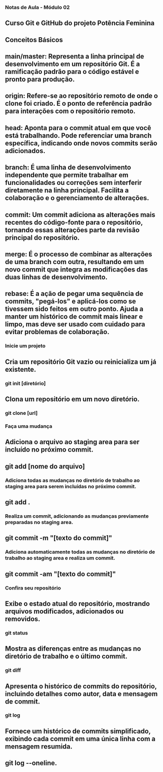 ### Notas de Aula - Módulo 02

## Curso Git e GitHub do projeto Potência Feminina

## Conceitos Básicos
## main/master: Representa a linha principal de desenvolvimento em um repositório Git. É a ramificação padrão para o código estável e pronto para produção.
## origin: Refere-se ao repositório remoto de onde o clone foi criado. É o ponto de referência padrão para interações com o repositório remoto.
## head: Aponta para o commit atual em que você está trabalhando. Pode referenciar uma branch específica, indicando onde novos commits serão adicionados.
## branch: É uma linha de desenvolvimento independente que permite trabalhar em funcionalidades ou correções sem interferir diretamente na linha principal. Facilita a colaboração e o gerenciamento de alterações.
## commit: Um commit adiciona as alterações mais recentes do código-fonte para o repositório, tornando essas alterações parte da revisão principal do repositório.
## merge: É o processo de combinar as alterações de uma branch com outra, resultando em um novo commit que integra as modificações das duas linhas de desenvolvimento.
## rebase: É a ação de pegar uma sequência de commits, "pegá-los" e aplicá-los como se tivessem sido feitos em outro ponto. Ajuda a manter um histórico de commit mais linear e limpo, mas deve ser usado com cuidado para evitar problemas de colaboração.

### Inicie um projeto
## Cria um repositório Git vazio ou reinicializa um já existente.

### git init [diretório]

## Clona um repositório em um novo diretório.

### git clone [url]

### Faça uma mudança
## Adiciona o arquivo ao staging area para ser incluído no próximo commit.

## git add [nome do arquivo]

### Adiciona todas as mudanças no diretório de trabalho ao staging area para serem incluídas no próximo commit.

## git add .

### Realiza um commit, adicionando as mudanças previamente preparadas no staging area.

## git commit -m "[texto do commit]"

### Adiciona automaticamente todas as mudanças no diretório de trabalho ao staging area e realiza um commit.

## git commit -am "[texto do commit]"

### Confira seu repositório
## Exibe o estado atual do repositório, mostrando arquivos modificados, adicionados ou removidos.

### git status

## Mostra as diferenças entre as mudanças no diretório de trabalho e o último commit.

### git diff

## Apresenta o histórico de commits do repositório, incluindo detalhes como autor, data e mensagem de commit.

### git log

## Fornece um histórico de commits simplificado, exibindo cada commit em uma única linha com a mensagem resumida.

## git log --oneline.